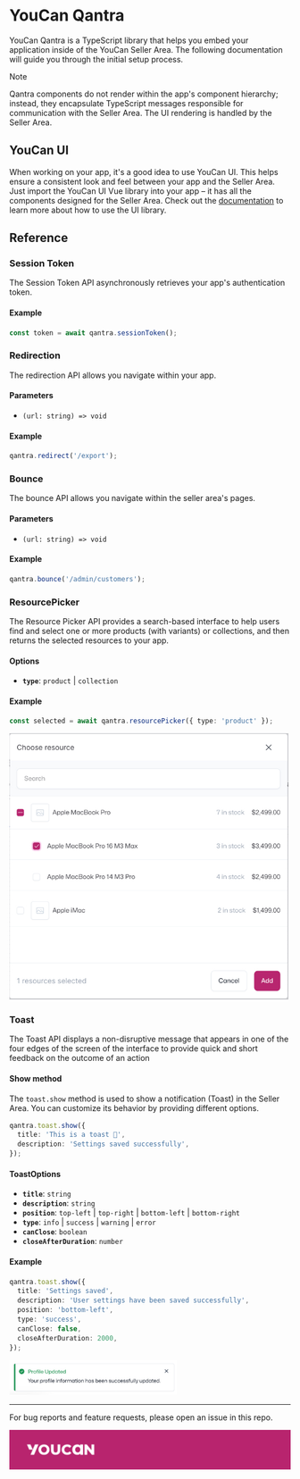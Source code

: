# YouCan Qantra

YouCan Qantra is a TypeScript library that helps you embed your application inside of the YouCan Seller Area. The following documentation will guide you through the initial setup process.

> [!Note]
>
> Qantra components do not render within the app's component hierarchy; instead, they encapsulate TypeScript messages responsible for communication with the Seller Area. The UI rendering is handled by the Seller Area.

## YouCan UI

When working on your app, it's a good idea to use YouCan UI. This helps ensure a consistent look and feel between your app and the Seller Area. Just import the YouCan UI Vue library into your app – it has all the components designed for the Seller Area. Check out the [documentation](https://developer.youcan.shop/youcan-ui/) to learn more about how to use the UI library.

## Reference

### Session Token

The Session Token API asynchronously retrieves your app's authentication token.

#### Example

```ts
const token = await qantra.sessionToken();
```

### Redirection

The redirection API allows you navigate within your app.

#### Parameters

- `(url: string) => void`

#### Example

```ts
qantra.redirect('/export');
```

### Bounce

The bounce API allows you navigate within the seller area's pages.

#### Parameters

- `(url: string) => void`

#### Example

```ts
qantra.bounce('/admin/customers');
```

### ResourcePicker

The Resource Picker API provides a search-based interface to help users find and select one or more products (with variants) or collections, and then returns the selected resources to your app.

#### Options

- **`type`**: `product` | `collection`

#### Example

```ts
const selected = await qantra.resourcePicker({ type: 'product' });
```

<img src="assets/resource-picker.jpg" width="500" />

### Toast

The Toast API displays a non-disruptive message that appears in one of the four edges of the screen of the interface to provide quick and short feedback on the outcome of an action

#### Show method

The `toast.show` method is used to show a notification (Toast) in the Seller Area. You can customize its behavior by providing different options.

```ts
qantra.toast.show({
  title: 'This is a toast 🍞',
  description: 'Settings saved successfully',
});
```

#### ToastOptions

- **`title`**: `string`
- **`description`**: `string`
- **`position`**: `top-left` | `top-right` | `bottom-left` | `bottom-right`
- **`type`**: `info` | `success` | `warning` | `error`
- **`canClose`**: `boolean`
- **`closeAfterDuration`**: `number`

#### Example

```ts
qantra.toast.show({
  title: 'Settings saved',
  description: 'User settings have been saved successfully',
  position: 'bottom-left',
  type: 'success',
  canClose: false,
  closeAfterDuration: 2000,
});
```

<img src="assets/toast.jpg" width="300" />

---

For bug reports and feature requests, please open an issue in this repo.

![YouCan](/assets/banner.jpg)
